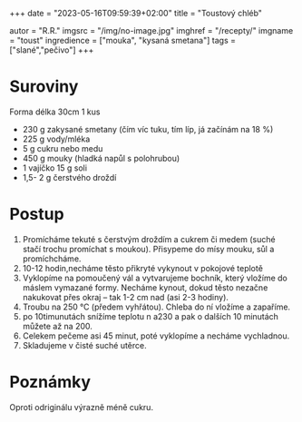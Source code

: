 +++
date = "2023-05-16T09:59:39+02:00"
title = "Toustový chléb"

autor = "R.R."
imgsrc = "/img/no-image.jpg"
imghref = "/recepty/"
imgname = "toust"
ingredience = ["mouka", "kysaná smetana"]
tags = ["slané","pečivo"]
+++

# Suroviny
Forma délka 30cm 1 kus

- 230 g zakysané smetany (čím víc tuku, tím líp, já začínám na 18 %)
- 225 g  vody/mléka
- 5 g cukru nebo medu
- 450 g mouky (hladká napůl s polohrubou)
- 1 vajíčko 
15 g soli
- 1,5- 2 g čerstvého droždí 

# Postup
1. Promícháme tekuté s čerstvým droždím a cukrem či medem (suché stačí trochu promíchat s moukou). Přisypeme do mísy mouku, sůl a promíchcháme.
2. 10-12 hodin,necháme těsto přikryté vykynout v pokojové teplotě
3. Vyklopíme na pomoučený vál a vytvarujeme bochník, který vložíme do máslem vymazané formy. Necháme kynout, dokud těsto nezačne nakukovat přes okraj – tak 1-2 cm nad (asi 2-3 hodiny). 
3. Troubu na 250 °C (předem vyhřátou). Chleba do ní vložíme a zapaříme.
4. po 10timunutách snížíme teplotu n a230 a pak o dalších 10 minutách můžete až na 200. 
5. Celekem pečeme asi 45 minut, poté vyklopíme a necháme vychladnou.
6. Skladujeme v čisté suché utěrce.

# Poznámky
Oproti odriginálu výrazně méně cukru. 

<!-- originál Maškrtnica
Suroviny na 2 baculaté toastové chleby do 25cm forem
(na malé roztomilé chlebíčky to chce menší formičky ve větším množství)

380 g zakysané smetany (čím víc tuku, tím líp, já začínám na 18 %)
380 g vody/mléka
45 g cukru nebo medu
750 g mouky (hladká napůl s polohrubou)
1 velké vajíčko nebo dvě mikrovejce
15 g soli
½ lžičky sušeného droždí nebo 2 g čerstvého
-->

<!--more-->
